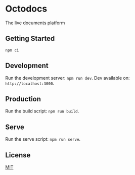 # Octodocs

The live documents platform

## Getting Started

```
npm ci
```

## Development

Run the development server: `npm run dev`.
Dev available on: `http://localhost:3000`.

## Production

Run the build script: `npm run build`.

## Serve

Run the serve script: `npm run serve`.

## License

[MIT](https://github.com/octodocs-platform/octodocs.io/blob/main/LICENSE)
